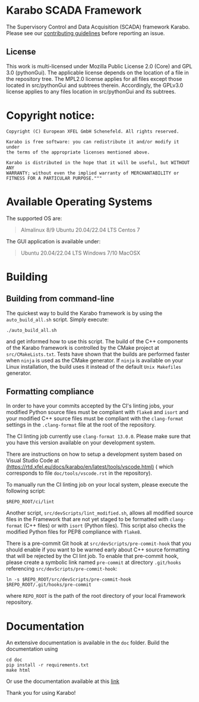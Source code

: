 Karabo SCADA Framework
======================

The Supervisory Control and Data Acquisition (SCADA) framework Karabo. Please
see our [contributing guidelines](CONTRIBUTING.md) before reporting an issue.

## License

This work is multi-licensed under Mozilla Public License 2.0 (Core) and GPL
3.0 (pythonGui).
The applicable license depends on the location of a file in the repository tree.
The MPL2.0 license applies for all files except those located in src/pythonGui
and subtrees therein. Accordingly, the GPLv3.0 license applies to any files
location in src/pythonGui and its subtrees.

# Copyright notice:

    Copyright (C) European XFEL GmbH Schenefeld. All rights reserved.

    Karabo is free software: you can redistribute it and/or modify it under
    the terms of the appropriate licenses mentioned above.

    Karabo is distributed in the hope that it will be useful, but WITHOUT ANY
    WARRANTY; without even the implied warranty of MERCHANTABILITY or
    FITNESS FOR A PARTICULAR PURPOSE."""

# Available Operating Systems

The supported OS are:

> Almalinux 8/9
> Ubuntu 20.04/22.04 LTS
> Centos 7

The GUI application is available under:

> Ubuntu 20.04/22.04 LTS
> Windows 7/10
> MacOSX

# Building

## Building from command-line ###

The quickest way to build the Karabo framework is by using
the `auto_build_all.sh` script. Simply execute:

    ./auto_build_all.sh

and get informed how to use this script. The build of the C++ components of the
Karabo framework is controlled by the CMake project at `src/CMakeLists.txt`.
Tests have shown that the builds are performed faster when `ninja` is used as
the CMake generator. If `ninja` is available on your Linux installation, the
build uses it instead of the default `Unix Makefiles` generator.

## Formatting compliance

In order to have your commits accepted by the CI's linting jobs, your modified
Python source files must be compliant with `flake8` and `isort` and your
modified C++ source files must be compliant with the `clang-format` settings in
the `.clang-format` file at the root of the repository.

The CI linting job currently use `clang-format 13.0.0`. Please make sure that
you have this version available on your development system.

There are instructions on how to setup a development system based on Visual
Studio Code
at [(https://rtd.xfel.eu/docs/karabo/en/latest/tools/vscode.html)](https://rtd.xfel.eu/docs/karabo/en/latest/tools/vscode.html) (
which corresponds to file `doc/tools/vscode.rst` in the repository).

To manually run the CI linting job on your local system, please execute the
following script:

    $REPO_ROOT/ci/lint

Another script, `src/devScripts/lint_modified.sh`, allows all modified source
files in the Framework that are not yet staged to be formatted with
`clang-format` (C++ files) or with `isort` (Python files). This script also
checks the modified Python files for PEP8 compliance with `flake8`.

There is a pre-commit Git hook at `src/devScripts/pre-commit-hook` that you
should enable if you want to be warned early about C++ source formatting that
will be rejected by the CI lint job. To enable that pre-commit hook, please
create a symbolic link named `pre-commit` at directory `.git/hooks`
referencing `src/devScripts/pre-commit-hook`:

    ln -s $REPO_ROOT/src/devScripts/pre-commit-hook $REPO_ROOT/.git/hooks/pre-commit

where `REPO_ROOT` is the path of the root directory of your local Framework
repository.

# Documentation

An extensive documentation is available in the `doc` folder. Build the
documentation using

    cd doc
    pip install -r requirements.txt
    make html

Or use the documentation available at
this [link](https://rtd.xfel.eu/docs/karabo/en/latest/)

Thank you for using Karabo!
